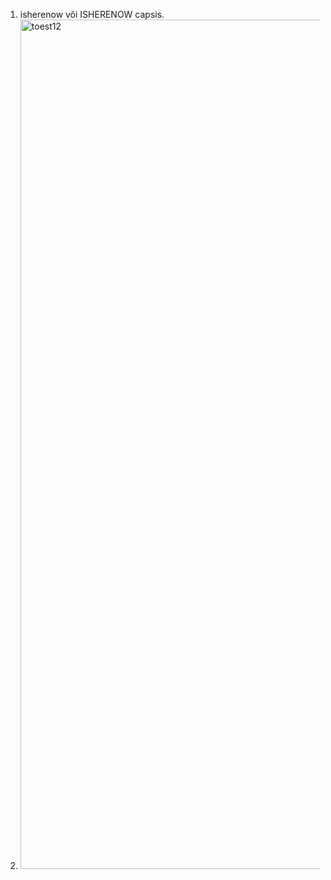 1) isherenow või ISHERENOW capsis.
2) <img width="1359" alt="toest12" src="https://github.com/JoosepPodekrat/Andmeturve2024/assets/144919619/ab4ca080-3318-4543-acfd-531dbdb43e4b">
